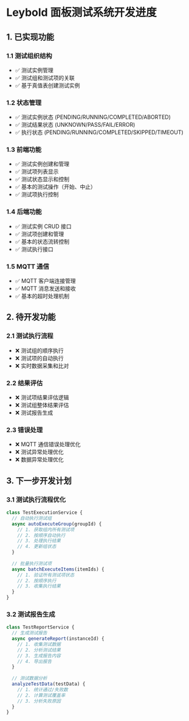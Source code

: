 # Leybold 面板测试系统开发进度

## 1. 已实现功能

### 1.1 测试组织结构
- ✅ 测试实例管理
- ✅ 测试组和测试项的关联
- ✅ 基于真值表创建测试实例

### 1.2 状态管理
- ✅ 测试实例状态 (PENDING/RUNNING/COMPLETED/ABORTED)
- ✅ 测试结果状态 (UNKNOWN/PASS/FAIL/ERROR)
- ✅ 执行状态 (PENDING/RUNNING/COMPLETED/SKIPPED/TIMEOUT)

### 1.3 前端功能
- ✅ 测试实例创建和管理
- ✅ 测试项列表显示
- ✅ 测试状态显示和控制
- ✅ 基本的测试操作（开始、中止）
- ✅ 测试项执行控制

### 1.4 后端功能
- ✅ 测试实例 CRUD 接口
- ✅ 测试项创建和管理
- ✅ 基本的状态流转控制
- ✅ 测试执行接口

### 1.5 MQTT 通信
- ✅ MQTT 客户端连接管理
- ✅ MQTT 消息发送和接收
- ✅ 基本的超时处理机制

## 2. 待开发功能

### 2.1 测试执行流程
- ❌ 测试组的顺序执行
- ❌ 测试项的自动执行
- ❌ 实时数据采集和比对

### 2.2 结果评估
- ❌ 测试项结果评估逻辑
- ❌ 测试组整体结果评估
- ❌ 测试报告生成

### 2.3 错误处理
- ❌ MQTT 通信错误处理优化
- ❌ 测试异常处理优化
- ❌ 数据异常处理优化

## 3. 下一步开发计划

### 3.1 测试执行流程优化
```javascript
class TestExecutionService {
  // 自动执行测试组
  async autoExecuteGroup(groupId) {
    // 1. 获取组内所有测试项
    // 2. 按顺序自动执行
    // 3. 处理执行结果
    // 4. 更新组状态
  }
  
  // 批量执行测试项
  async batchExecuteItems(itemIds) {
    // 1. 验证所有测试项状态
    // 2. 按顺序执行
    // 3. 收集执行结果
  }
}
```

### 3.2 测试报告生成
```javascript
class TestReportService {
  // 生成测试报告
  async generateReport(instanceId) {
    // 1. 收集测试数据
    // 2. 分析测试结果
    // 3. 生成报告内容
    // 4. 导出报告
  }
  
  // 测试数据分析
  analyzeTestData(testData) {
    // 1. 统计通过/失败数
    // 2. 计算测试覆盖率
    // 3. 分析失败原因
  }
} 